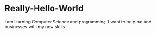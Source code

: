 # Really-Hello-World
I am learning Computer Science and programming, I want to help me and businesses with my new skills
